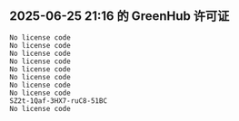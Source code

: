 ## 2025-06-25 21:16 的 GreenHub 许可证
```
No license code
No license code
No license code
No license code
No license code
No license code
No license code
No license code
SZ2t-1Qaf-3HX7-ruC8-51BC
No license code
```

